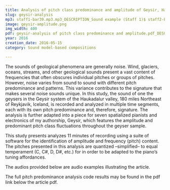 ```yaml
---
title: Analysis of pitch class predominance and amplitude of Geysir, Haukadalur valley, Iceland 
slug: geysir-analysis
mp3: staff1-bar39.mp3.mp3_DESCRIPTION_Sound example (Staff 1)$ staff2-bar57.mp3_DESCRIPTION_Sound example (Staff 2)$ staff3-bar24.mp3_DESCRIPTION_Sound example (Staff 3)$ staff4-bar83.mp3_DESCRIPTION_Sound example (Staff 4)$ staff5-bar24.mp3_DESCRIPTION_Sound example (Staff 5)$ staff6-bar86.mp3_DESCRIPTION_Sound example (Staff 6)$ staff7-bar94.mp3_DESCRIPTION_Sound example (Staff 7)
image: geysir-amplitude.png
img_width: 400
pdf: geysir-analysis of pitch class predominance and amplitude.pdf_DESCRIPTION_Analysis of pitch class predominance and amplitude of Geysir, Haukadalur valley, Iceland$ geysir-pitch-class-predominance-analysis.pdf_DESCRIPTION_Pitch predominance analysis (full code results)
year: 2016
creation_date: 2016-05-15
category: Sound model-based compositions

---
```


The sounds of geological phenomena are generally noise. Wind, glaciers, oceans, streams, and other geological sounds present a vast content of frequencies that often obscures individual pitches or groups of pitches. However, noise varies from sound to sound with different pitch predominance and patterns. This variance contributes to the signature that makes several noise sounds unique. In this study, the sound  of one the geysers in the Geysir system of the Haukadalur valley, 180 miles Northeast of Reykjavik, Iceland, is recorded and analyzed in multiple time segments, each with its own pitch predominance and, therefore, signature. The analysis is further adapted into a piece for seven spatialized pianists and electronics of my authorship, Geysir, which features the amplitude and predominant pitch class fluctuations throughout the geyser sample.

This study presents analyzes 11 minutes of recording using a suite of software for the identification of amplitude and frequency (pitch) content. The pitches presented in this analysis are quantized –simplified– to equal temperament (C, C#, D, D#, etc.) for in order to be adapted to the piano’s tuning affordances. 

The audios provided below are audio examples illustrating the article. 

The full pitch predominance analysis code results may be found in the pdf link below the article pdf.

